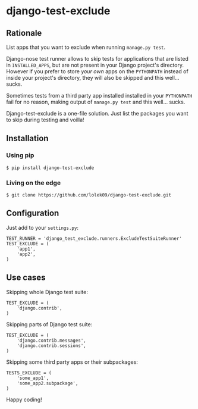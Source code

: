 django-test-exclude
====================

Rationale
---------

List apps that you want to exclude when running `manage.py test`.

Django-nose test runner allows to skip tests for applications that are listed
in `INSTALLED_APPS`, but are not present in your Django project's directory.
However if you prefer to store *your own* apps on the `PYTHONPATH` instead of
inside your project's directory, they will also be skipped and this well...
sucks.

Sometimes tests from a third party app installed installed in your
`PYTHONPATH` fail for no reason, making output of `manage.py test` and this
well... sucks. 

Django-test-exclude is a one-file solution. Just list the packages
you want to skip during testing and voilla!

Installation
------------

### Using pip

	$ pip install django-test-exclude

### Living on the edge

	$ git clone https://github.com/lolek09/django-test-exclude.git

Configuration
-------------

Just add to your `settings.py`:

	TEST_RUNNER = 'django_test_exclude.runners.ExcludeTestSuiteRunner'
	TEST_EXCLUDE = (
		'app1',
		'app2',
	)

Use cases
---------

Skipping whole Django test suite:

	TEST_EXCLUDE = (
		'django.contrib',
	)

Skipping parts of Django test suite:

	TEST_EXCLUDE = (
		'django.contrib.messages',
		'django.contrib.sessions',
	)

Skipping some third party apps or their subpackages:

	TESTS_EXCLUDE = (
		'some_app1',
		'some_app2.subpackage',
	)

Happy coding!